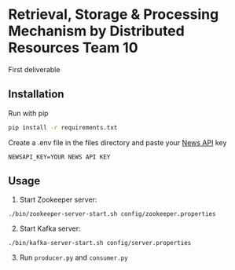 # Retrieval, Storage & Processing Mechanism by Distributed Resources Team 10

First deliverable 
## Installation

Run with pip
```bash
pip install -r requirements.txt
```

Create a .env file in the files directory and paste your [News API](https://newsapi.org/) key
```
NEWSAPI_KEY=YOUR NEWS API KEY
```

## Usage

1. Start Zookeeper server:
```
./bin/zookeeper-server-start.sh config/zookeeper.properties
```

2. Start Kafka server:
```
./bin/kafka-server-start.sh config/server.properties
```

3. Run 
```producer.py``` 
and 
```consumer.py```
